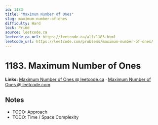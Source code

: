 ```yaml
--- 
id: 1183
title: "Maximum Number of Ones"
slug: maximum-number-of-ones
difficulty: Hard
lock: Prime
source: leetcode.ca
leetcode_ca_url: https://leetcode.ca/all/1183.html
leetcode_url: https://leetcode.com/problems/maximum-number-of-ones/
---
```


# 1183. Maximum Number of Ones

**Links:** [Maximum Number of Ones @ leetcode.ca](https://leetcode.ca/all/1183.html) · [Maximum Number of Ones @ leetcode.com](https://leetcode.com/problems/maximum-number-of-ones/)

## Notes
- TODO: Approach
- TODO: Time / Space Complexity

